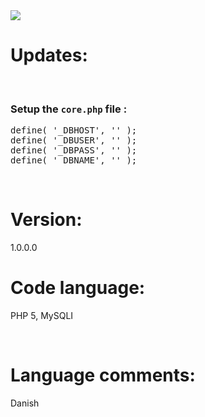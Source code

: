 <img src="http://i.imgur.com/n4yXfFH.png">
<h1>Updates:</h1>
<br>
<h3>
<a id="user-content-setup-the-configphp-file-" class="anchor" href="#setup-the-configphp-file-" aria-hidden="true"><span class="octicon octicon-link"></span></a>Setup the <code>core.php</code> file :</h3>

<div class="highlight highlight-php">
<pre>
define( '_DBHOST', '' ); 
define( '_DBUSER', '' ); 
define( '_DBPASS', '' ); 
define( '_DBNAME', '' );
</pre>
</div>
<br>
<h1>Version:</h1>
<p>1.0.0.0</p>
<h1>Code language:</h1>
<p>PHP 5, MySQLI</p>
<br>
<h1>Language comments:</h1>
<p>Danish</p>
